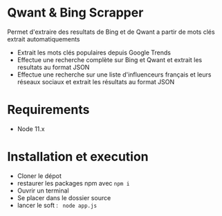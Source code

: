 # Qwant & Bing Scrapper

Permet d'extraire des resultats de Bing et de Qwant a partir de mots clés extrait automatiquements
- Extrait les mots clés populaires depuis Google Trends 
- Effectue une recherche complète sur Bing et Qwant et extrait les resultats au format JSON
- Effectue une recherche sur une liste d'influenceurs français et leurs réseaux sociaux et extrait les résultats au format JSON

# Requirements
- Node 11.x

# Installation et execution
- Cloner le dépot
- restaurer les packages npm avec ```npm i```
- Ouvrir un terminal
- Se placer dans le dossier source 
- lancer le soft : 
``` node app.js```
